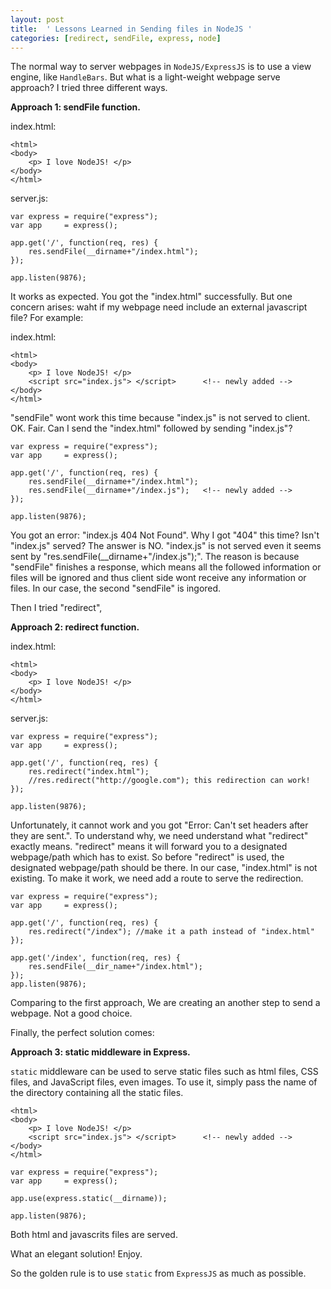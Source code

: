 ```yaml
---
layout: post
title:  ' Lessons Learned in Sending files in NodeJS '
categories: [redirect, sendFile, express, node]
---
```


The normal way to server webpages in `NodeJS/ExpressJS` is to use a view engine, like `HandleBars`. But what is a light-weight webpage serve approach? I tried three different ways.

**Approach 1: sendFile function.**

index.html:

```
<html>
<body>
    <p> I love NodeJS! </p>
</body>
</html>
```

server.js:

```
var express = require("express");
var app     = express();

app.get('/', function(req, res) {
    res.sendFile(__dirname+"/index.html");
});

app.listen(9876);
```

It works as expected. You got the "index.html" successfully.
But one concern arises: waht if my webpage need include an external javascript file? For example:

index.html:

```
<html>
<body>
    <p> I love NodeJS! </p>
    <script src="index.js"> </script>      <!-- newly added -->
</body>
</html>
```

"sendFile" wont work this time because "index.js" is not served to client. OK. Fair. Can I send the "index.html" followed by sending "index.js"?

```
var express = require("express");
var app     = express();

app.get('/', function(req, res) {
    res.sendFile(__dirname+"/index.html");
    res.sendFile(__dirname+"/index.js");   <!-- newly added -->
});

app.listen(9876);
```

You got an error: "index.js 404 Not Found". Why I got "404" this time?  Isn't "index.js" served? The answer is NO. "index.js" is not served even it seems sent by "res.sendFile(__dirname+"/index.js");". The reason is because "sendFile" finishes a response, which means all the followed information or files will be ignored and thus client side wont receive any information or files. In our case, the second "sendFile" is ingored.

Then I tried "redirect",

**Approach 2: redirect function.**

index.html:

```
<html>
<body>
    <p> I love NodeJS! </p>
</body>
</html>
```

server.js:

```
var express = require("express");
var app     = express();

app.get('/', function(req, res) {
    res.redirect("index.html");
    //res.redirect("http://google.com"); this redirection can work!
});

app.listen(9876);
```

Unfortunately, it cannot work and you got "Error: Can't set headers after they are sent.". To understand why, we need understand what "redirect" exactly means. "redirect" means it will forward you to a designated webpage/path which has to exist. So before "redirect" is used, the designated webpage/path should be there. In our case, "index.html" is not existing. To make it work, we need add a route to serve the redirection.

```
var express = require("express");
var app     = express();

app.get('/', function(req, res) {
    res.redirect("/index"); //make it a path instead of "index.html"
});

app.get('/index', function(req, res) {
    res.sendFile(__dir_name+"/index.html");
});
app.listen(9876);
```

Comparing to the first approach, We are creating an another step to send a webpage. Not a good choice. 

Finally, the perfect solution comes:

**Approach 3: static middleware in Express.**

`static` middleware can be used to serve static files such as html files, CSS files, and JavaScript files, even images. To use it, simply pass the name of the directory containing all the static files.


```
<html>
<body>
    <p> I love NodeJS! </p>
    <script src="index.js"> </script>      <!-- newly added -->
</body>
</html>
```

```
var express = require("express");
var app     = express();

app.use(express.static(__dirname));

app.listen(9876);
```

Both html and javascrits files are served. 

What an elegant solution! Enjoy.

So the golden rule is to use `static` from `ExpressJS` as much as possible.

